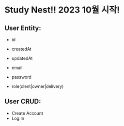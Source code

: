 # Study Nest!! 2023 10월 시작!

## User Entity:

- id
- createdAt
- updatedAt

- email
- password
  <!-- 배달을 이용하는 사용자,배달앱에 음식점을 등록하는 사용자, 배달기사 -->
- role(clent|owner|delivery)

## User CRUD:

- Create Account
- Log In
